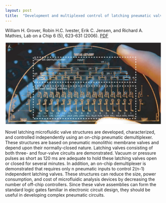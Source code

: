 ```yaml
---
layout: post
title:  "Development and multiplexed control of latching pneumatic valves using microfluidic logical structures"
---
```


William H. Grover, Robin H.C. Ivester, Erik C. Jensen, and Richard A. Mathies, Lab on a Chip 6 (5), 623-631 (2006). [PDF](/assets/latching-valves.pdf)

<img src="/assets/latching-valves.png">

Novel latching microfluidic valve structures are developed, characterized, and controlled independently using an on-chip pneumatic demultiplexer. These structures are based on pneumatic monolithic membrane valves and depend upon their normally-closed nature. Latching valves consisting of both three- and four-valve circuits are demonstrated. Vacuum or pressure pulses as short as 120 ms are adequate to hold these latching valves open or closed for several minutes. In addition, an on-chip demultiplexer is demonstrated that requires only n pneumatic inputs to control 2(n-1) independent latching valves. These structures can reduce the size, power consumption, and cost of microfluidic analysis devices by decreasing the number of off-chip controllers. Since these valve assemblies can form the standard logic gates familiar in electronic circuit design, they should be useful in developing complex pneumatic circuits.